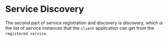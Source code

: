 # Service Discovery

The second part of service registration and discovery is discovery, which is the list of service instances that the `client` application can get from the `registered service`.